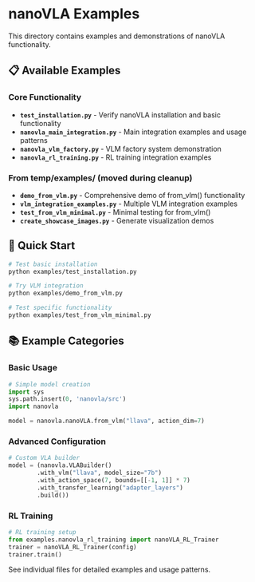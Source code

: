 # nanoVLA Examples

This directory contains examples and demonstrations of nanoVLA functionality.

## 📋 **Available Examples**

### **Core Functionality**
- **`test_installation.py`** - Verify nanoVLA installation and basic functionality
- **`nanovla_main_integration.py`** - Main integration examples and usage patterns
- **`nanovla_vlm_factory.py`** - VLM factory system demonstration
- **`nanovla_rl_training.py`** - RL training integration examples

### **From temp/examples/** (moved during cleanup)
- **`demo_from_vlm.py`** - Comprehensive demo of from_vlm() functionality
- **`vlm_integration_examples.py`** - Multiple VLM integration examples
- **`test_from_vlm_minimal.py`** - Minimal testing for from_vlm()
- **`create_showcase_images.py`** - Generate visualization demos

## 🚀 **Quick Start**

```bash
# Test basic installation
python examples/test_installation.py

# Try VLM integration
python examples/demo_from_vlm.py

# Test specific functionality
python examples/test_from_vlm_minimal.py
```

## 📚 **Example Categories**

### **Basic Usage**
```python
# Simple model creation
import sys
sys.path.insert(0, 'nanovla/src')
import nanovla

model = nanovla.nanoVLA.from_vlm("llava", action_dim=7)
```

### **Advanced Configuration**
```python
# Custom VLA builder
model = (nanovla.VLABuilder()
        .with_vlm("llava", model_size="7b")
        .with_action_space(7, bounds=[[-1, 1]] * 7)
        .with_transfer_learning("adapter_layers")
        .build())
```

### **RL Training**
```python
# RL training setup
from examples.nanovla_rl_training import nanoVLA_RL_Trainer
trainer = nanoVLA_RL_Trainer(config)
trainer.train()
```

See individual files for detailed examples and usage patterns.
